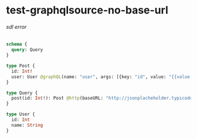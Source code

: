 # test-graphqlsource-no-base-url

###### sdl error

####
```graphql @server
schema {
  query: Query
}

type Post {
  id: Int!
  user: User @graphQL(name: "user", args: [{key: "id", value: "{{value.userId}}"}])
}

type Query {
  post(id: Int!): Post @http(baseURL: "http://jsonplacheholder.typicode.com", path: "/posts/{{args.id}}")
}

type User {
  id: Int
  name: String
}
```
